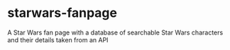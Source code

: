 # starwars-fanpage
A Star Wars fan page with a database of searchable Star Wars characters and their details taken from an API
